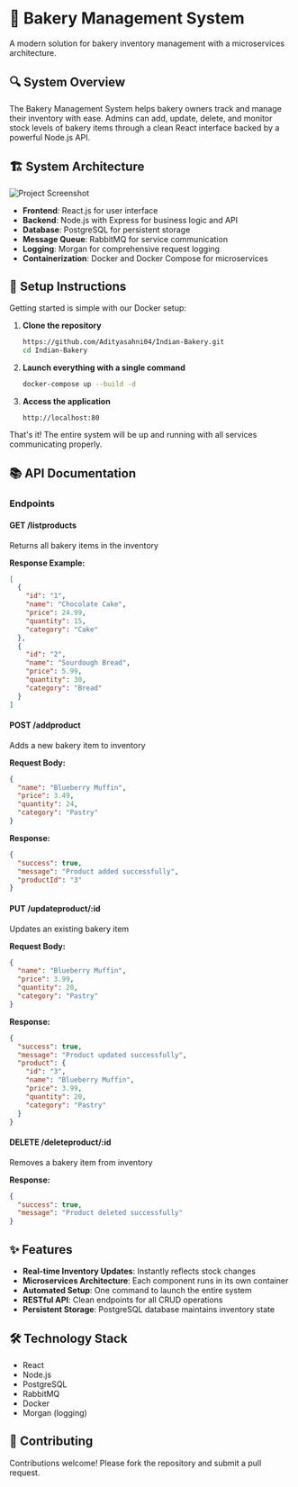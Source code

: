 # 🍰 Bakery Management System

A modern solution for bakery inventory management with a microservices architecture.

## 🔍 System Overview

The Bakery Management System helps bakery owners track and manage their inventory with ease. Admins can add, update, delete, and monitor stock levels of bakery items through a clean React interface backed by a powerful Node.js API.

## 🏗️ System Architecture
![Project Screenshot](https://github.com/user-attachments/assets/710c1fa9-a972-45ed-ba10-6bcadf10a158)

- **Frontend**: React.js for user interface
- **Backend**: Node.js with Express for business logic and API
- **Database**: PostgreSQL for persistent storage
- **Message Queue**: RabbitMQ for service communication
- **Logging**: Morgan for comprehensive request logging
- **Containerization**: Docker and Docker Compose for microservices

## 🚀 Setup Instructions

Getting started is simple with our Docker setup:

1. **Clone the repository**
   ```bash
   https://github.com/Adityasahni04/Indian-Bakery.git
   cd Indian-Bakery
   ```

2. **Launch everything with a single command**
   ```bash
   docker-compose up --build -d
   ```

3. **Access the application**
   ```
   http://localhost:80
   ```

That's it! The entire system will be up and running with all services communicating properly.

## 📚 API Documentation

### Endpoints

#### GET /listproducts
Returns all bakery items in the inventory

**Response Example:**
```json
[
  {
    "id": "1",
    "name": "Chocolate Cake",
    "price": 24.99,
    "quantity": 15,
    "category": "Cake"
  },
  {
    "id": "2",
    "name": "Sourdough Bread",
    "price": 5.99,
    "quantity": 30,
    "category": "Bread"
  }
]
```

#### POST /addproduct
Adds a new bakery item to inventory

**Request Body:**
```json
{
  "name": "Blueberry Muffin",
  "price": 3.49,
  "quantity": 24,
  "category": "Pastry"
}
```

**Response:**
```json
{
  "success": true,
  "message": "Product added successfully",
  "productId": "3"
}
```

#### PUT /updateproduct/:id
Updates an existing bakery item

**Request Body:**
```json
{
  "name": "Blueberry Muffin",
  "price": 3.99,
  "quantity": 20,
  "category": "Pastry"
}
```

**Response:**
```json
{
  "success": true,
  "message": "Product updated successfully",
  "product": {
    "id": "3",
    "name": "Blueberry Muffin",
    "price": 3.99,
    "quantity": 20,
    "category": "Pastry"
  }
}
```

#### DELETE /deleteproduct/:id
Removes a bakery item from inventory

**Response:**
```json
{
  "success": true,
  "message": "Product deleted successfully"
}
```

## ✨ Features

- **Real-time Inventory Updates**: Instantly reflects stock changes
- **Microservices Architecture**: Each component runs in its own container
- **Automated Setup**: One command to launch the entire system
- **RESTful API**: Clean endpoints for all CRUD operations
- **Persistent Storage**: PostgreSQL database maintains inventory state

## 🛠️ Technology Stack

- React
- Node.js
- PostgreSQL
- RabbitMQ
- Docker
- Morgan (logging)

## 🤝 Contributing

Contributions welcome! Please fork the repository and submit a pull request.

